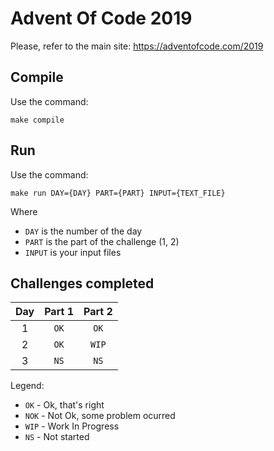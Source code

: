 # Advent Of Code 2019

Please, refer to the main site: https://adventofcode.com/2019

## Compile

Use the command:

```
make compile
```

## Run

Use the command:

```
make run DAY={DAY} PART={PART} INPUT={TEXT_FILE}
```

Where
 - `DAY` is the number of the day
 - `PART` is the part of the challenge (1, 2)
 - `INPUT` is your input files

## Challenges completed

| Day | Part 1 | Part 2 |
|:---:|:------:|:------:|
|  1  | `OK` | `OK` |
|  2  | `OK` | `WIP` |
|  3  | `NS` | `NS` |

Legend:

- `OK` - Ok, that's right
- `NOK` - Not Ok, some problem ocurred 
- `WIP` - Work In Progress 
- `NS` - Not started